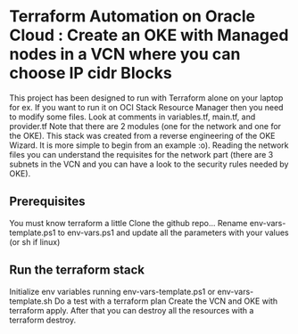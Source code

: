 # Terraform Automation on Oracle Cloud : Create an OKE with Managed nodes in a VCN where you can choose IP cidr Blocks

This project has been designed to run with Terraform alone on your laptop for ex. If you want to run it on OCI Stack Resource Manager then you need to modify some files. Look at comments in variables.tf, main.tf, and provider.tf
Note that there are 2 modules (one for the network and one for the OKE). This stack was created from a reverse engineering of the OKE Wizard. It is more simple to begin from an example :o).
Reading the network files you can understand the requisites for the network part (there are 3 subnets in the VCN and you can have a look to the security rules needed by OKE). 

## Prerequisites

You must know terraform a little
Clone the github repo...
Rename env-vars-template.ps1 to env-vars.ps1 and update all the parameters with your values (or sh if linux)

## Run the terraform stack

Initialize env variables running env-vars-template.ps1 or env-vars-template.sh
Do a test with a terraform plan
Create the VCN and OKE with terraform apply.
After that you can destroy all the resources with a terraform destroy.